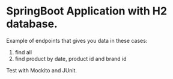 # SpringBoot Application with H2 database.

Example of endpoints that gives you data in these cases:
1. find all
2. find product by date, product id and brand id

Test with Mockito and JUnit.